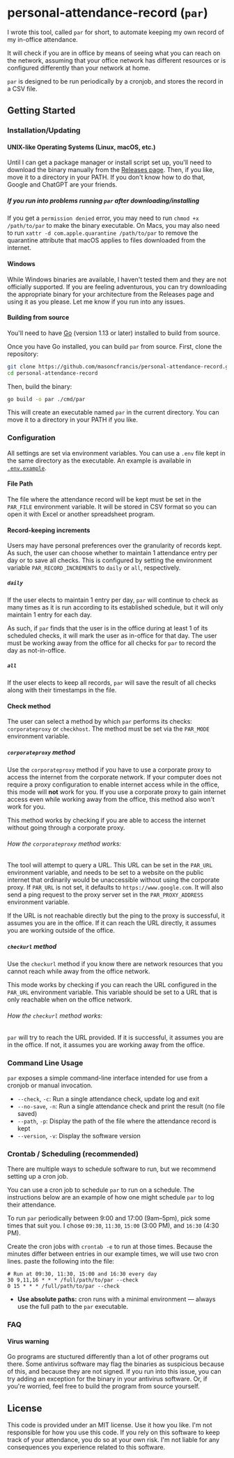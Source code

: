 # personal-attendance-record (`par`)

I wrote this tool, called `par` for short, to automate keeping my own record of my in-office attendance. 

It will check if you are in office by means of seeing what you can reach on the network, assuming that your office network has different resources or is configured differently than your network at home. 

`par` is designed to be run periodically by a cronjob, and stores the record in a CSV file.

## Getting Started

### Installation/Updating

#### UNIX-like Operating Systems (Linux, macOS, etc.)

Until I can get a package manager or install script set up, you'll need to download the binary manually from the [Releases page](https://github.com/masoncfrancis/personal-attendance-record/releases). Then, if you like, move it to a directory in your PATH. If you don't know how to do that, Google and ChatGPT are your friends.

##### If you run into problems running `par` after downloading/installing

If you get a `permission denied` error, you may need to run `chmod +x /path/to/par` to make the binary executable. On Macs, you may also need to run `xattr -d com.apple.quarantine /path/to/par` to remove the quarantine attribute that macOS applies to files downloaded from the internet.

#### Windows

While Windows binaries are available, I haven't tested them and they are not officially supported. If you are feeling adventurous, you can try downloading the appropriate binary for your architecture from the Releases page and using it as you please. Let me know if you run into any issues.


#### Building from source

You'll need to have [Go](https://go.dev/dl/) (version 1.13 or later) installed to build from source.

Once you have Go installed, you can build `par` from source. First, clone the repository:

```bash
git clone https://github.com/masoncfrancis/personal-attendance-record.git
cd personal-attendance-record
```

Then, build the binary:

```bash
go build -o par ./cmd/par
```

This will create an executable named `par` in the current directory. You can move it to a directory in your PATH if you like.

### Configuration

All settings are set via environment variables. You can use a `.env` file kept in the same directory as the executable. An example is available in [`.env.example`](.env.example).

#### File Path

The file where the attendance record will be kept must be set in the `PAR_FILE` environment variable. It will be stored in CSV format so you can open it with Excel or another spreadsheet program. 

#### Record-keeping increments

Users may have personal preferences over the granularity of records kept. As such, the user can choose whether to maintain 1 attendance entry per day or to save all checks. 
This is configured by setting the environment variable `PAR_RECORD_INCREMENTS` to `daily` or `all`, respectively.

##### `daily`

If the user elects to maintain 1 entry per day, `par` will continue to check as many times as it is run according to its established schedule, but it will only maintain 1 entry for each day. 

As such, if `par` finds that the user is in the office during at least 1 of its scheduled checks, it will mark the user as in-office for that day. The user must be working away from the office for all checks for `par` to record the day as not-in-office.

##### `all`

If the user elects to keep all records, `par` will save the result of all checks along with their timestamps in the file. 

#### Check method

The user can select a method by which `par` performs its checks: `corporateproxy` or `checkhost`. The method must be set via the `PAR_MODE` environment variable. 

##### `corporateproxy` method

Use the `corporateproxy` method if you have to use a corporate proxy to access the internet from the corporate network. If your computer does not require a proxy configuration to enable internet access while in the office, this mode will **not** work for you. If you use a corporate proxy to gain internet access even while working away from the office, this method also won't work for you. 

This method works by checking if you are able to access the internet without going through a corporate proxy. 

###### How the `corporateproxy` method works:

The tool will attempt to query a URL. This URL can be set in the `PAR_URL` environment variable, and needs to be set to a website on the public internet that ordinarily would be unaccessible without using the corporate proxy. If `PAR_URL` is 
not set, it defaults to `https://www.google.com`. It will also send a ping request to the
proxy server set in the `PAR_PROXY_ADDRESS` environment variable. 

If the URL is not reachable directly but the ping to the proxy is successful, it assumes you are in the office. 
If it can reach the URL directly, it assumes you are working outside of the office.

##### `checkurl` method

Use the `checkurl` method if you know there are network resources that you cannot reach while away from the office network.

This mode works by checking if you can reach the URL configured in the `PAR_URL` environment variable. This variable should be set to a URL that is only reachable when on the office network.

###### How the `checkurl` method works:

`par` will try to reach the URL provided. If it is successful, it assumes you are in the office. If not, it assumes you are working away from the office. 


### Command Line Usage

`par` exposes a simple command-line interface intended for use from a cronjob or manual invocation.

- `--check`, `-c`: Run a single attendance check, update log and exit
- `--no-save`, `-n`: Run a single attendance check and print the result (no file saved)
- `--path`, `-p`: Display the path of the file where the attendance record is kept
- `--version`, `-v`: Display the software version


### Crontab / Scheduling (recommended)

There are multiple ways to schedule software to run, but we recommend setting up a cron job. 

You can use a cron job to schedule `par` to run on a schedule. The instructions below are an example of how one might schedule `par` to log their attendance. 

To run `par` periodically between 9:00 and 17:00 (9am–5pm), pick some times that suit you. I chose `09:30`, `11:30`, `15:00` (3:00 PM), and `16:30` (4:30 PM).

Create the cron jobs with `crontab -e` to run at those times. Because the minutes differ between entries in our example times, we will use two cron lines. paste the following into the file:

```
# Run at 09:30, 11:30, 15:00 and 16:30 every day
30 9,11,16 * * * /full/path/to/par --check
0 15 * * * /full/path/to/par --check
```

- **Use absolute paths:** cron runs with a minimal environment — always use the full path to the `par` executable.

### FAQ

#### Virus warning

Go programs are stuctured differently than a lot of other programs out there. Some antivirus software may flag the binaries as suspicious because of this, and because they are not signed. If you run into this issue, you can try adding an exception for the binary in your antivirus software. Or, if you're worried, feel free to build the program from source yourself. 


## License

This code is provided under an MIT license. Use it how you like. I'm not responsible for how you use this code. If you rely on this software to keep track of your attendance, you do so at your own risk. I'm not liable for any consequences you experience related to this software.

